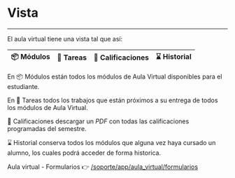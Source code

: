 # Vista
* * *

El aula virtual tiene una vista tal que así:

| 📦 Módulos  | 📑 Tareas | 🧮 Calificaciones  | ⌛ Historial |
|-------------|----------- |------------------- |------------- |

En 📦 Módulos están todos los módulos de Aula Virtual disponibles para el estudiante.

En 📑 Tareas todos los trabajos que están próximos a su entrega de todos los módulos de Aula
Virtual.

🧮 Calificaciones descargar un *PDF* con todas las calificaciones programadas del semestre.

⌛ Historial conserva todos los módulos que alguna vez haya cursado un alumno, los cuales
podrá acceder de forma historica.

Aula virtual - Formularios 👉 [/soporte/app/aula_virtual/formularios](/soporte/app/aula_virtual/formularios)
